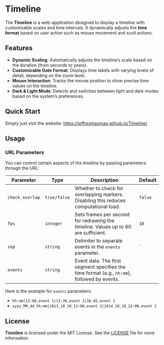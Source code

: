 # Timeline

The **Timeline** is a web-application designed to display a timeline with customizable scales and time intervals. It dynamically adjusts the **time format** based on user action such as mouse movement and scoll actions.

## Features

- **Dynamic Scaling**: Automatically adjusts the timeline’s scale based on the duration (from seconds to years).
- **Customizable Date Format**: Displays time labels with varying levels of detail, depending on the zoom level.
- **Mouse Interaction**: Tracks the mouse position to show precise time values on the timeline.
- **Dark & Light Mode**: Detects and switches between light and dark modes based on the system’s preferences.

## Quick Start

Simply just visit the website: https://jeffreymaomao.github.io/Timeline/

## Usage

### URL Parameters

You can control certain aspects of the timeline by passing parameters through the URL:

| Parameter       | Type         | Description                                                  | Default |
| --------------- | ------------ | ------------------------------------------------------------ | ------- |
| `check_overlap` | `true/false` | Whether to check for overlapping markers. Disabling this reduces computational load. | `false` |
| `fps`           | `integer`    | Sets frames per second for redrawing the timeline. Values up to 60 are sufficient. | `10`    |
| `sep`           | `string`     | Delimiter to separate events in the `events` parameter.      | `|`     |
| `events`        | `string`     | Event data. The first segment specifies the time format (e.g., `hh:mm`), followed by events. |         |

Here is the example for `events` parameters:

- `hh:mm|12:00,event 1|13:30,event 2|16:45,event 2`
- `yyyy_MM_dd_hh:mm|2013_10_10_12:00,event 2|2014_10_10_12:00,event 2`

## License

**Timeline** is licensed under the MIT License. See the [LICENSE](LICENSE) file for more information.